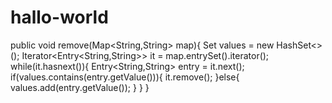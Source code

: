 # hallo-world
public void remove(Map<String,String> map){
  Set<String> values = new HashSet<>();
  Iterator<Entry<String,String>> it = map.entrySet().iterator();
  while(it.hasnext()){
    Entry<String,String> entry = it.next();
    if(values.contains(entry.getValue())){
      it.remove();
    }else{
      values.add(entry.getValue());
    }
  }
}
